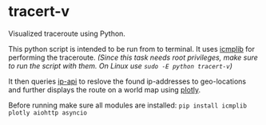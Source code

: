 # tracert-v
Visualized traceroute using Python. 

This python script is intended to be run from to terminal. It uses [icmplib](https://github.com/ValentinBELYN/icmplib) for performing the traceroute.
_(Since this task needs root privileges, make sure to run the script with them. On Linux use `sudo -E python tracert-v`)_

It then queries [ip-api](https://ip-api.com) to reslove the found ip-addresses to geo-locations and further displays the route on a world map using [plotly](https://github.com/plotly/plotly.py).

Before running make sure all modules are installed: `pip install icmplib plotly aiohttp asyncio`
